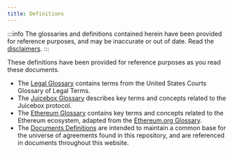 ```yaml
---
title: Definitions
---
```


:::info
The glossaries and definitions contained herein have been provided for reference purposes, and may be inaccurate or out of date. Read the [disclaimers](/legal/policies/disclaimers.md).
:::

These definitions have been provided for reference purposes as you read these documents.

- The [Legal Glossary](legal.md) contains terms from the United States Courts Glossary of Legal Terms.
- The [Juicebox Glossary](juicebox.md) describes key terms and concepts related to the Juicebox protocol.
- The [Ethereum Glossary](ethereum.md) contains key terms and concepts related to the Ethereum ecosystem, adapted from the [Ethereum.org Glossary](https://ethereum.org/glossary/).
- The [Documents Definitions](documents.md) are intended to maintain a common base for the universe of agreements found in this repository, and are referenced in documents throughout this website.
